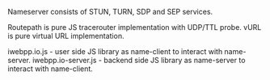 Nameserver consists of STUN, TURN, SDP and SEP services.

Routepath is pure JS tracerouter implementation with UDP/TTL probe.
vURL is pure virtual URL implementation.

iwebpp.io.js        - user side JS library as name-client to interact with name-server.
iwebpp.io-server.js - backend side JS library as name-server to interact with name-client.


